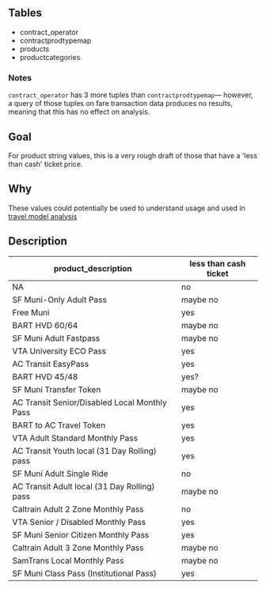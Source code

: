 ## Tables

- contract_operator
- contractprodtypemap
- products
- productcategories

### Notes

`contract_operator` has 3 more tuples than `contractprodtypemap`— however, a query of those tuples on fare transaction data produces no results, meaning that this has no effect on analysis.

## Goal 

For product string values, this is a very rough draft of those that have a 'less than cash' ticket price. 

## Why

These values could potentially be used to understand usage and used in [travel model analysis](https://github.com/BayAreaMetro/Data-And-Visualization-Projects/tree/a882743ac0f8db750d199dc6c634de2501590ebf/clipper-institutional-cards)

## Description

| product_description                           | less than cash ticket | 
|-----------------------------------------------|-----------------------| 
| NA                                            | no                    | 
| SF Muni-Only Adult Pass                       | maybe no              | 
| Free Muni                                     | yes                   | 
| BART HVD 60/64                                | maybe no              | 
| SF Muni Adult Fastpass                        | maybe no              | 
| VTA University ECO Pass                       | yes                   | 
| AC Transit EasyPass                           | yes                   | 
| BART HVD 45/48                                | yes?                  | 
| SF Muni Transfer Token                        | maybe no              | 
| AC Transit Senior/Disabled Local Monthly Pass | yes                   | 
| BART to AC Travel Token                       | yes                   | 
| VTA Adult Standard Monthly Pass               | yes                   | 
| AC Transit Youth local (31 Day Rolling) pass  | yes                   | 
| SF Muni Adult Single Ride                     | no                    | 
| AC Transit Adult local (31 Day Rolling) pass  | maybe no              | 
| Caltrain Adult 2 Zone Monthly Pass            | no                    | 
| VTA Senior / Disabled Monthly Pass            | yes                   | 
| SF Muni Senior Citizen Monthly Pass           | yes                   | 
| Caltrain Adult 3 Zone Monthly Pass            | maybe no              | 
| SamTrans Local Monthly Pass                   | maybe no              | 
| SF Muni Class Pass (Institutional Pass)       | yes                   | 
